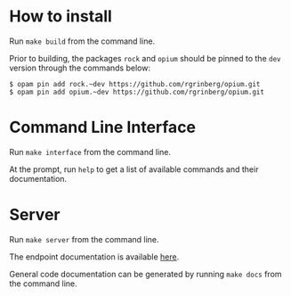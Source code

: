 # How to install
Run `make build` from the command line.

Prior to building, the packages `rock` and `opium` should be pinned to the 
`dev` version through the commands below:
```
$ opam pin add rock.~dev https://github.com/rgrinberg/opium.git
$ opam pin add opium.~dev https://github.com/rgrinberg/opium.git
```

# Command Line Interface
Run `make interface` from the command line.

At the prompt, run `help` to get a list of available commands and their documentation.

# Server
Run `make server` from the command line.

The endpoint documentation is available [here](https://documenter.getpostman.com/view/13897801/TVssk8me).

General code documentation can be generated by running `make docs` from the command line. 
